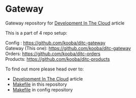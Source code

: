 # Gateway
Gateway repository for [Development In The Cloud](https://medium.com/@JakubBorys/development-in-the-cloud-4aa2cabd3880) article

This is a part of 4 repo setup:

Config : https://github.com/kooba/ditc-gateway  
Gateway (This one): https://github.com/kooba/ditc-gateway  
Orders: https://github.com/kooba/ditc-orders  
Products: https://github.com/kooba/ditc-products  

To find out more please head over to:
- [Development In The Cloud](https://medium.com/@JakubBorys/development-in-the-cloud-4aa2cabd3880) article
- [Makefile](https://github.com/kooba/ditc-gateway/blob/master/Makefile) in this repository
- [Makefile](https://github.com/kooba/ditc-config/blob/master/Makefile) in config repository
